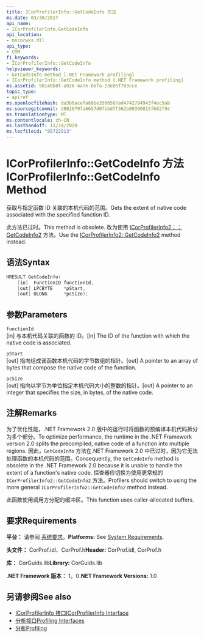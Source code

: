 ```yaml
---
title: ICorProfilerInfo::GetCodeInfo 方法
ms.date: 03/30/2017
api_name:
- ICorProfilerInfo.GetCodeInfo
api_location:
- mscorwks.dll
api_type:
- COM
f1_keywords:
- ICorProfilerInfo::GetCodeInfo
helpviewer_keywords:
- GetCodeInfo method [.NET Framework profiling]
- ICorProfilerInfo::GetCodeInfo method [.NET Framework profiling]
ms.assetid: 90140b0f-a926-4a7e-b6fa-23e05f703cce
topic_type:
- apiref
ms.openlocfilehash: da3b0acefa68be3506567ad4742784943f4ec5ab
ms.sourcegitcommit: d8020797a6657d0fbbdff362b80300815f682f94
ms.translationtype: MT
ms.contentlocale: zh-CN
ms.lasthandoff: 11/24/2020
ms.locfileid: "95722513"
---
```

# <a name="icorprofilerinfogetcodeinfo-method"></a><span data-ttu-id="fa572-102">ICorProfilerInfo::GetCodeInfo 方法</span><span class="sxs-lookup"><span data-stu-id="fa572-102">ICorProfilerInfo::GetCodeInfo Method</span></span>

<span data-ttu-id="fa572-103">获取与指定函数 ID 关联的本机代码的范围。</span><span class="sxs-lookup"><span data-stu-id="fa572-103">Gets the extent of native code associated with the specified function ID.</span></span>  
  
 <span data-ttu-id="fa572-104">此方法已过时。</span><span class="sxs-lookup"><span data-stu-id="fa572-104">This method is obsolete.</span></span> <span data-ttu-id="fa572-105">改为使用 [ICorProfilerInfo2：： GetCodeInfo2](icorprofilerinfo2-getcodeinfo2-method.md) 方法。</span><span class="sxs-lookup"><span data-stu-id="fa572-105">Use the [ICorProfilerInfo2::GetCodeInfo2](icorprofilerinfo2-getcodeinfo2-method.md) method instead.</span></span>  
  
## <a name="syntax"></a><span data-ttu-id="fa572-106">语法</span><span class="sxs-lookup"><span data-stu-id="fa572-106">Syntax</span></span>  
  
```cpp  
HRESULT GetCodeInfo(  
    [in]  FunctionID functionId,  
    [out] LPCBYTE    *pStart,  
    [out] ULONG      *pcSize);  
```  
  
## <a name="parameters"></a><span data-ttu-id="fa572-107">参数</span><span class="sxs-lookup"><span data-stu-id="fa572-107">Parameters</span></span>  

 `functionId`  
 <span data-ttu-id="fa572-108">[in] 与本机代码关联的函数的 ID。</span><span class="sxs-lookup"><span data-stu-id="fa572-108">[in] The ID of the function with which the native code is associated.</span></span>  
  
 `pStart`  
 <span data-ttu-id="fa572-109">[out] 指向组成该函数本机代码的字节数组的指针。</span><span class="sxs-lookup"><span data-stu-id="fa572-109">[out] A pointer to an array of bytes that compose the native code of the function.</span></span>  
  
 `pcSize`  
 <span data-ttu-id="fa572-110">[out] 指向以字节为单位指定本机代码大小的整数的指针。</span><span class="sxs-lookup"><span data-stu-id="fa572-110">[out] A pointer to an integer that specifies the size, in bytes, of the native code.</span></span>  
  
## <a name="remarks"></a><span data-ttu-id="fa572-111">注解</span><span class="sxs-lookup"><span data-stu-id="fa572-111">Remarks</span></span>  

 <span data-ttu-id="fa572-112">为了优化性能，.NET Framework 2.0 版中的运行时将函数的预编译本机代码拆分为多个部分。</span><span class="sxs-lookup"><span data-stu-id="fa572-112">To optimize performance, the runtime in the .NET Framework version 2.0 splits the precompiled, native code of a function into multiple regions.</span></span> <span data-ttu-id="fa572-113">因此，`GetCodeInfo` 方法在.NET Framework 2.0 中已过时，因为它无法处理函数的本机代码的范围。</span><span class="sxs-lookup"><span data-stu-id="fa572-113">Consequently, the `GetCodeInfo` method is obsolete in the .NET Framework 2.0 because it is unable to handle the extent of a function's native code.</span></span> <span data-ttu-id="fa572-114">探查器应切换为使用更常规的 `ICorProfilerInfo2::GetCodeInfo2` 方法。</span><span class="sxs-lookup"><span data-stu-id="fa572-114">Profilers should switch to using the more general `ICorProfilerInfo2::GetCodeInfo2` method instead.</span></span>  
  
 <span data-ttu-id="fa572-115">此函数使用调用方分配的缓冲区。</span><span class="sxs-lookup"><span data-stu-id="fa572-115">This function uses caller-allocated buffers.</span></span>  
  
## <a name="requirements"></a><span data-ttu-id="fa572-116">要求</span><span class="sxs-lookup"><span data-stu-id="fa572-116">Requirements</span></span>  

 <span data-ttu-id="fa572-117">**平台：** 请参阅 [系统要求](../../get-started/system-requirements.md)。</span><span class="sxs-lookup"><span data-stu-id="fa572-117">**Platforms:** See [System Requirements](../../get-started/system-requirements.md).</span></span>  
  
 <span data-ttu-id="fa572-118">**头文件：** CorProf.idl、CorProf.h</span><span class="sxs-lookup"><span data-stu-id="fa572-118">**Header:** CorProf.idl, CorProf.h</span></span>  
  
 <span data-ttu-id="fa572-119">**库：** CorGuids.lib</span><span class="sxs-lookup"><span data-stu-id="fa572-119">**Library:** CorGuids.lib</span></span>  
  
 <span data-ttu-id="fa572-120">**.NET Framework 版本：** 1。0</span><span class="sxs-lookup"><span data-stu-id="fa572-120">**.NET Framework Versions:** 1.0</span></span>  
  
## <a name="see-also"></a><span data-ttu-id="fa572-121">另请参阅</span><span class="sxs-lookup"><span data-stu-id="fa572-121">See also</span></span>

- [<span data-ttu-id="fa572-122">ICorProfilerInfo 接口</span><span class="sxs-lookup"><span data-stu-id="fa572-122">ICorProfilerInfo Interface</span></span>](icorprofilerinfo-interface.md)
- [<span data-ttu-id="fa572-123">分析接口</span><span class="sxs-lookup"><span data-stu-id="fa572-123">Profiling Interfaces</span></span>](profiling-interfaces.md)
- [<span data-ttu-id="fa572-124">分析</span><span class="sxs-lookup"><span data-stu-id="fa572-124">Profiling</span></span>](index.md)
